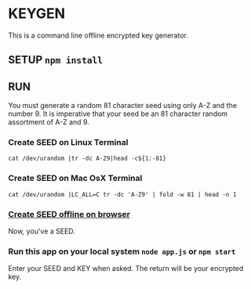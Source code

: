 # KEYGEN

This is a command line offline encrypted key generator.

## SETUP `npm install`

## RUN

You must generate a random 81 character seed using only A-Z and the number 9. It is imperative that your seed be an 81 character random assortment of A-Z and 9.

### Create SEED on Linux Terminal
```
cat /dev/urandom |tr -dc A-Z9|head -c${1:-81}
```

### Create SEED on Mac OsX Terminal
```
cat /dev/urandom |LC_ALL=C tr -dc 'A-Z9' | fold -w 81 | head -n 1
```

### [Create SEED offline on browser](https://impactdlt.github.io/seedgen/)

Now, you've a SEED.

### Run this app on your local system `node app.js` or `npm start`

Enter your SEED and KEY when asked. The return will be your encrypted key.
